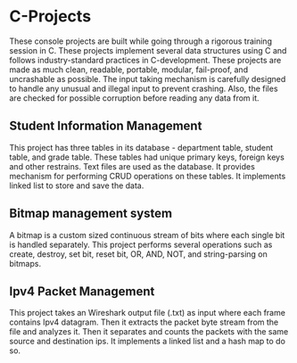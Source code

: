 # C-Projects

These console projects are built while going through a rigorous training session in C. These projects implement several data structures using C and follows industry-standard practices in C-development. These projects are made as much clean, readable, portable, modular, fail-proof, and uncrashable as possible. The input taking mechanism is carefully designed to handle any unusual and illegal input to prevent crashing. Also, the files are checked for possible corruption before reading any data from it.

## Student Information Management

This project has three tables in its database - department table, student table, and grade table. These tables had unique primary keys, foreign keys and other restrains. Text files are used as the database. It provides mechanism for performing CRUD operations on these tables. It implements linked list to store and save the data.

## Bitmap management system

A bitmap is a custom sized continuous stream of bits where each single bit is handled separately. This project performs several operations such as create, destroy, set bit, reset bit, OR, AND, NOT, and string-parsing on bitmaps. 

## Ipv4 Packet Management

This project takes an Wireshark output file (.txt) as input where each frame contains Ipv4 datagram. Then it extracts the packet byte stream from the file and analyzes it. Then it separates and counts the packets with the same source and destination ips. It implements a linked list and a hash map to do so. 
